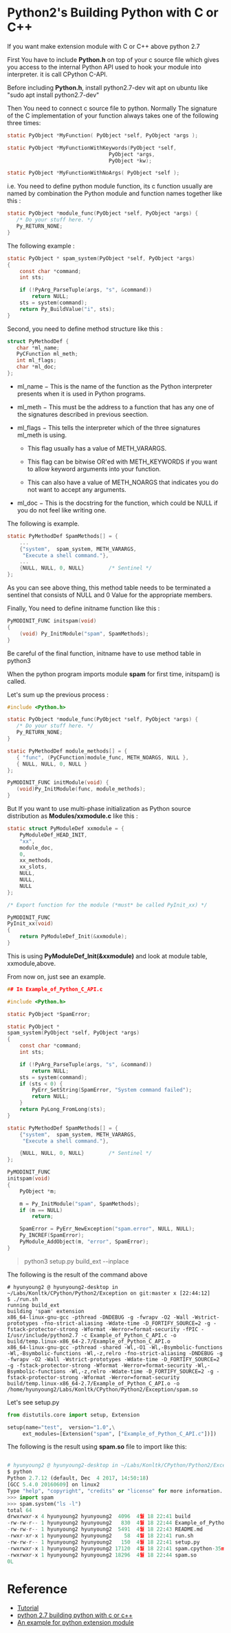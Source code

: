# Python2's Building Python with C or C++

If you want make extension module with C or C++ above python 2.7 

First You have to include **Python.h** on top of your c source file which gives you access to the internal Python API used to hook your module into interpreter. it is call CPython C-API.

Before including **Python.h**, install python2.7-dev wit apt on ubuntu like "sudo apt install python2.7-dev"

Then You need to connect c source file to python. Normally The signature of the C implementation of your function always takes one of the following three times:

```c
static PyObject *MyFunction( PyObject *self, PyObject *args );

static PyObject *MyFunctionWithKeywords(PyObject *self,
                                 PyObject *args,
                                 PyObject *kw);

static PyObject *MyFunctionWithNoArgs( PyObject *self );
```

i.e. You need to define python module function, its c function usually are named by combination the Python module and function names together like this :

```c 
static PyObject *module_func(PyObject *self, PyObject *args) {
   /* Do your stuff here. */
   Py_RETURN_NONE;
}
```

The following example :

```c
static PyObject * spam_system(PyObject *self, PyObject *args)
{
    const char *command;
    int sts;

    if (!PyArg_ParseTuple(args, "s", &command))
        return NULL;
    sts = system(command);
    return Py_BuildValue("i", sts);
}
```


Second, you need to define method structure like this :

```c
struct PyMethodDef {
   char *ml_name;
   PyCFunction ml_meth;
   int ml_flags;
   char *ml_doc;
};
```

-  ml_name − This is the name of the function as the Python interpreter presents when it is used in Python programs.

-  ml_meth − This must be the address to a function that has any one of the signatures described in previous seection.

-  ml_flags − This tells the interpreter which of the three signatures ml_meth is using.

   -  This flag usually has a value of METH_VARARGS.

   -  This flag can be bitwise OR'ed with METH_KEYWORDS if you want to allow keyword arguments into your function.

   -  This can also have a value of METH_NOARGS that indicates you do not want to accept any arguments.

- ml_doc − This is the docstring for the function, which could be NULL if you do not feel like writing one.


The following is example.


```c 
static PyMethodDef SpamMethods[] = {
    ...
    {"system",  spam_system, METH_VARARGS,
     "Execute a shell command."},
    ...
    {NULL, NULL, 0, NULL}        /* Sentinel */
};
```

As you can see above thing, this method table needs to be terminated a sentinel that consists of NULL and 0 Value for the appropriate members.

Finally, You need to define initname function like this :

```c
PyMODINIT_FUNC initspam(void)
{
    (void) Py_InitModule("spam", SpamMethods);
}
```

Be careful of the final function, initname have to use method table in python3

When the python program imports module **spam** for first time, initspam() is called.

Let's sum up the previous process :


```c
#include <Python.h>

static PyObject *module_func(PyObject *self, PyObject *args) {
   /* Do your stuff here. */
   Py_RETURN_NONE;
}

static PyMethodDef module_methods[] = {
   { "func", (PyCFunction)module_func, METH_NOARGS, NULL },
   { NULL, NULL, 0, NULL }
};

PyMODINIT_FUNC initModule(void) {
   (void)Py_InitModule(func, module_methods);
}
```

But If you want to use multi-phase initialization as Python source distribution as **Modules/xxmodule.c** like this : 

```c
static struct PyModuleDef xxmodule = {
    PyModuleDef_HEAD_INIT,
    "xx",
    module_doc,
    0,
    xx_methods,
    xx_slots,
    NULL,
    NULL,
    NULL
};

/* Export function for the module (*must* be called PyInit_xx) */

PyMODINIT_FUNC
PyInit_xx(void)
{
    return PyModuleDef_Init(&xxmodule);
}
```

This is using **PyModuleDef_Init(&xxmodule)** and look at module table, xxmodule,above.


From now on, just see an example. 

```c 
## In Example_of_Python_C_API.c

#include <Python.h>

static PyObject *SpamError;

static PyObject *
spam_system(PyObject *self, PyObject *args)
{
    const char *command;
    int sts;

    if (!PyArg_ParseTuple(args, "s", &command))
        return NULL;
    sts = system(command);
    if (sts < 0) {
        PyErr_SetString(SpamError, "System command failed");
        return NULL;
    }
    return PyLong_FromLong(sts);
}

static PyMethodDef SpamMethods[] = {
    {"system",  spam_system, METH_VARARGS,
     "Execute a shell command."},

    {NULL, NULL, 0, NULL}        /* Sentinel */
};

PyMODINIT_FUNC
initspam(void)
{
    PyObject *m;

    m = Py_InitModule("spam", SpamMethods);
    if (m == NULL)
        return;

    SpamError = PyErr_NewException("spam.error", NULL, NULL);
    Py_INCREF(SpamError);
    PyModule_AddObject(m, "error", SpamError);
}

```

> python3 setup.py build_ext \-\-inplace

The following is the result of the command above 

```shell
# hyunyoung2 @ hyunyoung2-desktop in ~/Labs/Konltk/CPython/Python2/Exception on git:master x [22:44:12] 
$ ./run.sh 
running build_ext
building 'spam' extension
x86_64-linux-gnu-gcc -pthread -DNDEBUG -g -fwrapv -O2 -Wall -Wstrict-prototypes -fno-strict-aliasing -Wdate-time -D_FORTIFY_SOURCE=2 -g -fstack-protector-strong -Wformat -Werror=format-security -fPIC -I/usr/include/python2.7 -c Example_of_Python_C_API.c -o build/temp.linux-x86_64-2.7/Example_of_Python_C_API.o
x86_64-linux-gnu-gcc -pthread -shared -Wl,-O1 -Wl,-Bsymbolic-functions -Wl,-Bsymbolic-functions -Wl,-z,relro -fno-strict-aliasing -DNDEBUG -g -fwrapv -O2 -Wall -Wstrict-prototypes -Wdate-time -D_FORTIFY_SOURCE=2 -g -fstack-protector-strong -Wformat -Werror=format-security -Wl,-Bsymbolic-functions -Wl,-z,relro -Wdate-time -D_FORTIFY_SOURCE=2 -g -fstack-protector-strong -Wformat -Werror=format-security build/temp.linux-x86_64-2.7/Example_of_Python_C_API.o -o /home/hyunyoung2/Labs/Konltk/CPython/Python2/Exception/spam.so
```

Let's see setup.py 

```python
from distutils.core import setup, Extension

setup(name="test",  version="1.0",\
     ext_modules=[Extension("spam", ["Example_of_Python_C_API.c"])])
``` 

The following is the result using **spam.so** file to import like this:

```python

# hyunyoung2 @ hyunyoung2-desktop in ~/Labs/Konltk/CPython/Python2/Exception on git:master x [22:44:13] 
$ python
Python 2.7.12 (default, Dec  4 2017, 14:50:18) 
[GCC 5.4.0 20160609] on linux2
Type "help", "copyright", "credits" or "license" for more information.
>>> import spam
>>> spam.system("ls -l")
total 64
drwxrwxr-x 4 hyunyoung2 hyunyoung2  4096  4월 18 22:41 build
-rw-rw-r-- 1 hyunyoung2 hyunyoung2   830  4월 18 22:44 Example_of_Python_C_API.c
-rw-rw-r-- 1 hyunyoung2 hyunyoung2  5491  4월 18 22:43 README.md
-rwxr-xr-x 1 hyunyoung2 hyunyoung2    58  4월 18 22:41 run.sh
-rw-rw-r-- 1 hyunyoung2 hyunyoung2   150  4월 18 22:41 setup.py
-rwxrwxr-x 1 hyunyoung2 hyunyoung2 17120  4월 18 22:41 spam.cpython-35m-x86_64-linux-gnu.so
-rwxrwxr-x 1 hyunyoung2 hyunyoung2 18296  4월 18 22:44 spam.so
0L
```

# Reference 

 - [Tutorial](https://www.tutorialspoint.com/python/python_further_extensions.htm)
 - [python 2.7 building python with c or c++](https://docs.python.org/2.7/extending/extending.html)
 - [An example for python extension module](https://github.com/python/cpython/blob/master/Modules/xxmodule.c)
